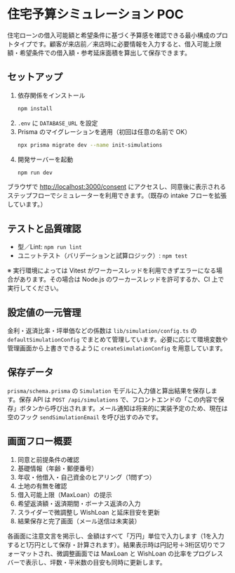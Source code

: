 # 住宅予算シミュレーション POC

住宅ローンの借入可能額と希望条件に基づく予算感を確認できる最小構成のプロトタイプです。顧客が来店前／来店時に必要情報を入力すると、借入可能上限額・希望条件での借入額・参考延床面積を算出して保存できます。

## セットアップ

1. 依存関係をインストール
    ```bash
    npm install
    ```
2. `.env` に `DATABASE_URL` を設定
3. Prisma のマイグレーションを適用（初回は任意の名前で OK）
    ```bash
    npx prisma migrate dev --name init-simulations
    ```
4. 開発サーバーを起動
    ```bash
    npm run dev
    ```

ブラウザで [http://localhost:3000/consent](http://localhost:3000/consent) にアクセスし、同意後に表示されるステップフローでシミュレーターを利用できます。（既存の intake フローを拡張しています。）

## テストと品質確認

- 型／Lint: `npm run lint`
- ユニットテスト（バリデーションと試算ロジック）: `npm test`

※ 実行環境によっては Vitest がワーカースレッドを利用できずエラーになる場合があります。その場合は Node.js のワーカースレッドを許可するか、CI 上で実行してください。

## 設定値の一元管理

金利・返済比率・坪単価などの係数は `lib/simulation/config.ts` の `defaultSimulationConfig` でまとめて管理しています。必要に応じて環境変数や管理画面から上書きできるように `createSimulationConfig` を用意しています。

## 保存データ

`prisma/schema.prisma` の `Simulation` モデルに入力値と算出結果を保存します。保存 API は `POST /api/simulations` で、フロントエンドの「この内容で保存」ボタンから呼び出されます。メール通知は将来的に実装予定のため、現在は空のフック `sendSimulationEmail` を呼び出すのみです。

## 画面フロー概要

1. 同意と前提条件の確認
2. 基礎情報（年齢・郵便番号）
3. 年収・他借入・自己資金のヒアリング（1問ずつ）
4. 土地の有無を確認
5. 借入可能上限（MaxLoan）の提示
6. 希望返済額・返済期間・ボーナス返済の入力
7. スライダーで微調整し WishLoan と延床目安を更新
8. 結果保存と完了画面（メール送信は未実装）

各画面に注意文言を掲示し、金額はすべて「万円」単位で入力します（1を入力すると1万円として保存・計算されます）。結果表示時は円記号＋3桁区切りでフォーマットされ、微調整画面では MaxLoan と WishLoan の比率をプログレスバーで表示し、坪数・平米数の目安も同時に更新します。
